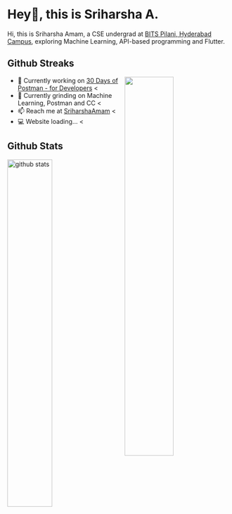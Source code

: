 # Hey👋, this is Sriharsha A.

Hi, this is Sriharsha Amam, a CSE undergrad at <a href="https://www.bits-pilani.ac.in/hyderabad/">BITS Pilani, Hyderabad Campus</a>, exploring Machine Learning, API-based programming and Flutter.

## Github Streaks

<img src="https://github-readme-streak-stats.herokuapp.com/?user=hash1524&theme=gotham" width="47%" align="right">


<ul>
  <li>🔭 Currently working on <a href="https://www.postman.com/postman/workspace/30-days-of-postman-for-developers/overview">30 Days of Postman - for Developers</a> <</li>
  <li>🌱 Currently grinding on Machine Learning, Postman and CC <</li>
  <li>📫 Reach me at <a href="https://www.linkedin.com/in/sriharsha-amam-ba2b331ab?lipi=urn%3Ali%3Apage%3Ad_flagship3_profile_view_base_contact_details%3B1XhlQA3jRvOV%2Fg2SiHuaDA%3D%3D">SriharshaAmam</a> <</li>
  <li> 💻 Website loading... <</li>
</ul>

## Github Stats

<img src="https://github-readme-stats.vercel.app/api?username=hash1524&show_icons=true&theme=gotham" alt="github stats" width="45%" align="left"/>
